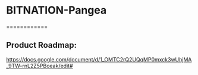 # BITNATION-Pangea
============

Product Roadmap:
---------------
https://docs.google.com/document/d/1_OMTC2rQ2UQqMP0mxck3wUhjMA_9TW-rnL2Z5PBoeak/edit#

